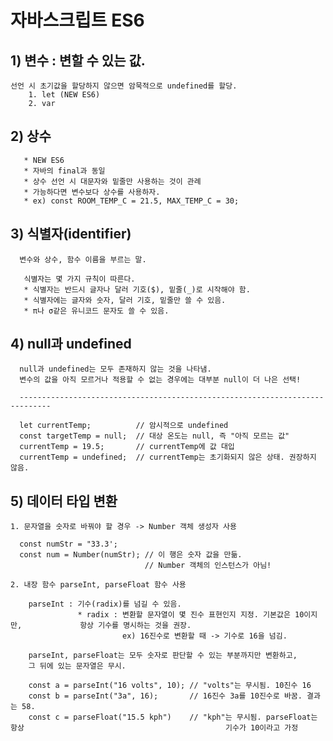 
# 자바스크립트 ES6

## 1) 변수 : 변할 수 있는 값.
    선언 시 초기값을 할당하지 않으면 암묵적으로 undefined를 할당.
        1. let (NEW ES6)
        2. var
## 2) 상수
       * NEW ES6 
       * 자바의 final과 동일
       * 상수 선언 시 대문자와 밑줄만 사용하는 것이 관례
       * 가능하다면 변수보다 상수를 사용하자.
       * ex) const ROOM_TEMP_C = 21.5, MAX_TEMP_C = 30;

## 3) 식별자(identifier)
      변수와 상수, 함수 이름을 부르는 말.
    
       식별자는 몇 가지 규칙이 따른다.
       * 식별자는 반드시 글자나 달러 기호($), 밑줄(_)로 시작해야 함.
       * 식별자에는 글자와 숫자, 달러 기호, 밑줄만 쓸 수 있음.
       * π나 σ같은 유니코드 문자도 쓸 수 있음.

## 4) null과 undefined
      null과 undefined는 모두 존재하지 않는 것을 나타냄.
      변수의 값을 아직 모르거나 적용할 수 없는 경우에는 대부분 null이 더 나은 선택!

      -----------------------------------------------------------------------------

      let currentTemp;          // 암시적으로 undefined
      const targetTemp = null;  // 대상 온도는 null, 즉 "아직 모르는 값"
      currentTemp = 19.5;       // currentTemp에 값 대입
      currentTemp = undefined;  // currentTemp는 초기화되지 않은 상태. 권장하지 않음.

## 5) 데이터 타입 변환
    1. 문자열을 숫자로 바꿔야 할 경우 -> Number 객체 생성자 사용

      const numStr = "33.3';
      const num = Number(numStr); // 이 행은 숫자 값을 만듦.
                                  // Number 객체의 인스턴스가 아님!
    
    2. 내장 함수 parseInt, parseFloat 함수 사용

        parseInt : 기수(radix)를 넘길 수 있음.
                   * radix : 변환할 문자열이 몇 진수 표현인지 지정. 기본값은 10이지만,             항상 기수를 명시하는 것을 권장.
                             ex) 16진수로 변환할 때 -> 기수로 16을 넘김.
        
        parseInt, parseFloat는 모두 숫자로 판단할 수 있는 부분까지만 변환하고,
        그 뒤에 있는 문자열은 무시.

        const a = parseInt("16 volts", 10); // "volts"는 무시됨. 10진수 16
        const b = parseInt("3a", 16);       // 16진수 3a를 10진수로 바꿈. 결과는 58.
        const c = parseFloat("15.5 kph")    // "kph"는 무시됨. parseFloat는 항상                                             기수가 10이라고 가정
